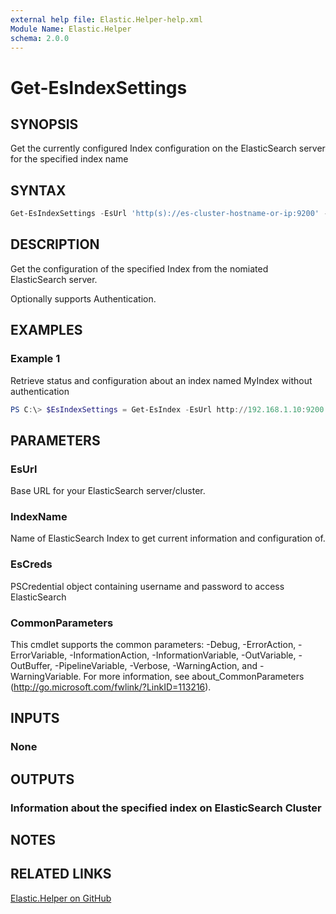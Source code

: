```yaml
---
external help file: Elastic.Helper-help.xml
Module Name: Elastic.Helper
schema: 2.0.0
---
```


# Get-EsIndexSettings

## SYNOPSIS

Get the currently configured Index configuration on the ElasticSearch server for the specified index name

## SYNTAX

```powershell
Get-EsIndexSettings -EsUrl 'http(s)://es-cluster-hostname-or-ip:9200' -IndexName 'IndexName' [-EsCred PSCredentialObject]
```

## DESCRIPTION

Get the configuration of the specified Index from the nomiated ElasticSearch server.

Optionally supports Authentication.

## EXAMPLES

### Example 1

Retrieve status and configuration about an index named MyIndex without authentication

```powershell
PS C:\> $EsIndexSettings = Get-EsIndex -EsUrl http://192.168.1.10:9200 -IndexName 'MyIndex'
```

## PARAMETERS

### EsUrl

Base URL for your ElasticSearch server/cluster.

### IndexName

Name of ElasticSearch Index to get current information and configuration of.

### EsCreds

PSCredential object containing username and password to access ElasticSearch

### CommonParameters

This cmdlet supports the common parameters: -Debug, -ErrorAction, -ErrorVariable, -InformationAction, -InformationVariable, -OutVariable, -OutBuffer, -PipelineVariable, -Verbose, -WarningAction, and -WarningVariable. For more information, see about_CommonParameters (<http://go.microsoft.com/fwlink/?LinkID=113216>).

## INPUTS

### None

## OUTPUTS

### Information about the specified index on ElasticSearch Cluster

## NOTES

## RELATED LINKS

[Elastic.Helper on GitHub](https://github.com/IPSecMSSP/Elastic.Helper)
